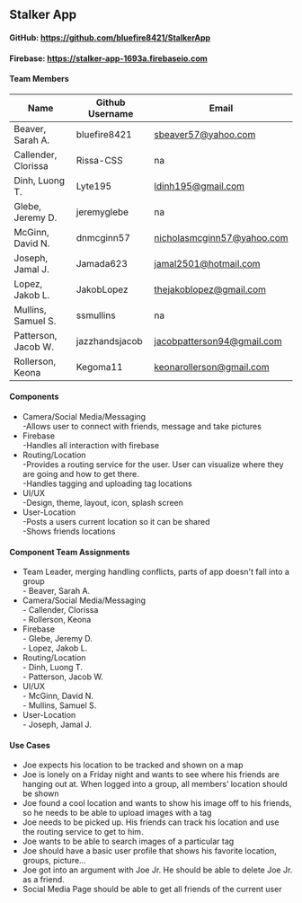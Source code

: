## Stalker App
#### GitHub: https://github.com/bluefire8421/StalkerApp
#### Firebase: https://stalker-app-1693a.firebaseio.com
#### Team Members

 
  |Name                  |Github Username|Email                       |
  |----------------------|---------------|----------------------------|
  |Beaver, Sarah A.      |bluefire8421 	 |sbeaver57@yahoo.com	      |
  |Callender, Clorissa   |Rissa-CSS    	 |na			      |
  |Dinh, Luong T.        |Lyte195      	 |ldinh195@gmail.com	      |
  |Glebe, Jeremy D.      |jeremyglebe    |na			      |
  |McGinn, David N.      |dnmcginn57     |nicholasmcginn57@yahoo.com  |
  |Joseph, Jamal J.      |Jamada623      |jamal2501@hotmail.com	      |
  |Lopez, Jakob L.       |JakobLopez     |thejakoblopez@gmail.com     |			
  |Mullins, Samuel S.    |ssmullins      |na			      |
  |Patterson, Jacob W.   |jazzhandsjacob |jacobpatterson94@gmail.com  |
  |Rollerson, Keona      |Kegoma11       |keonarollerson@gmail.com    |


#### Components
<ul>
<li>Camera/Social Media/Messaging
  <br>   -Allows user to connect with friends, message and take pictures
<li>Firebase
  <br>   -Handles all interaction with firebase
<li>Routing/Location
  <br>   -Provides a routing service for the user. User can visualize where they are going
          and how to get there.
  <br>   -Handles tagging and uploading tag locations
<li>UI/UX
  <br>   -Design, theme, layout, icon, splash screen
<li>User-Location
  <br>   -Posts a users current location so it can be shared 
  <br>   -Shows friends locations
</ul>

#### Component Team Assignments
<ul>
<li>Team Leader, merging handling conflicts, parts of app doesn't fall into a group
  <br>   - Beaver, Sarah A.
<li>Camera/Social Media/Messaging
  <br>   - Callender, Clorissa
	<br>   - Rollerson, Keona

<li>Firebase
  <br>   - Glebe, Jeremy D.
	<br>   - Lopez, Jakob L.

<li>Routing/Location
  <br>   - Dinh, Luong T.
	<br>   - Patterson, Jacob W.

<li>UI/UX
  <br>   - McGinn, David N.
	<br>   - Mullins, Samuel S.

<li>User-Location
  <br>   - Joseph, Jamal J.
</ul>

#### Use Cases
<ul>
<li>	Joe expects his location to be tracked and shown on a map
<li>	Joe is lonely on a Friday night and wants to see where his friends are hanging out at. When logged into a group, all members’ location should be shown
<li>	Joe found a cool location and wants to show his image off to his friends, so he needs to be able to upload images with a tag
<li>	Joe needs to be picked up. His friends can track his location and use the routing service to get to him.
<li>	Joe wants to be able to search images of a particular tag 
<li>	Joe should have a basic user profile that shows his favorite location, groups, picture…
<li>	Joe got into an argument with Joe Jr. He should be able to delete Joe Jr. as a friend.
<li>	Social Media Page should be able to get all friends of the current user

</ul>

